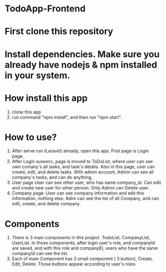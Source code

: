 # TodoApp-Frontend

# First clone this repository

# Install dependencies. Make sure you already have nodejs & npm installed in your system.

# How install this app
1. clone this app 
2. run command "npm install", and then run "npm start".

# How to use?
1. After serve run (Laravel) already, open this app. Frist page is Login page. 
2. After Login sussecc, page is moved to ToDoList, where user can see own comany's all tasks, and task's detalis. Also in this page, user can create, edit, and delete tasks. With admin account, Admin can see all company's tasks, and can do anything,
3. User page User can see other user, who has same company_id. Can edit and create new user for other person. Only Admin can Delete user.
4. Company page: User can see company information and edit this information, nothing else. Adim can see the list of all Company, and can edit, create, and delete company. 

# Components
1. There is 3 main components in this project. TodoList, CompanyList, UserList. In those components, after login user's role, and companyId are saved, and with this role and companyID, users who have the same companyId can see the list.
2. Each of main Component has 3 small component ( 3 button), Create, Edit, Delete. Those buttons appear according to user's roles. 
